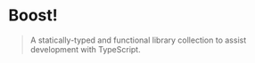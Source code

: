 # Boost!

> A statically-typed and functional library collection to assist development 
with TypeScript.